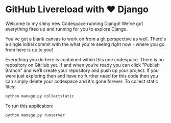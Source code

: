 # GitHub Livereload with ♥️ Django

Welcome to my shiny new Codespace running Django! We've got everything fired up and running for you to explore Django.

You've got a blank canvas to work on from a git perspective as well. There's a single initial commit with the what you're seeing right now - where you go from here is up to you!

Everything you do here is contained within this one codespace. There is no repository on GitHub yet. If and when you’re ready you can click "Publish Branch" and we’ll create your repository and push up your project. If you were just exploring then and have no further need for this code then you can simply delete your codespace and it's gone forever.
To collect static files:

```python
python manage.py collectstatic
```
To run this application:

```python
python manage.py runserver
```
